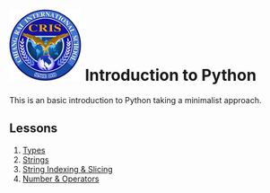 # ![Chiang Rai International School](images/logo.png?raw=true) Introduction to Python

This is an basic introduction to Python taking a minimalist approach.

## Lessons

1. [Types](types.md)
1. [Strings](strings.md)
1. [String Indexing & Slicing](string-indexing-slicing.md)
1. [Number & Operators](number-operators.md)
